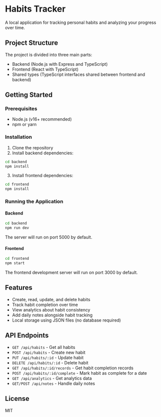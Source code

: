 # Habits Tracker

A local application for tracking personal habits and analyzing your progress over time.

## Project Structure

The project is divided into three main parts:

- Backend (Node.js with Express and TypeScript)
- Frontend (React with TypeScript)
- Shared types (TypeScript interfaces shared between frontend and backend)

## Getting Started

### Prerequisites

- Node.js (v16+ recommended)
- npm or yarn

### Installation

1. Clone the repository
2. Install backend dependencies:

```bash
cd backend
npm install
```

3. Install frontend dependencies:

```bash
cd frontend
npm install
```

### Running the Application

#### Backend

```bash
cd backend
npm run dev
```

The server will run on port 5000 by default.

#### Frontend

```bash
cd frontend
npm start
```

The frontend development server will run on port 3000 by default.

## Features

- Create, read, update, and delete habits
- Track habit completion over time
- View analytics about habit consistency
- Add daily notes alongside habit tracking
- Local storage using JSON files (no database required)

## API Endpoints

- `GET /api/habits` - Get all habits
- `POST /api/habits` - Create new habit
- `PUT /api/habits/:id` - Update habit
- `DELETE /api/habits/:id` - Delete habit
- `GET /api/habits/:id/records` - Get habit completion records
- `POST /api/habits/:id/complete` - Mark habit as complete for a date
- `GET /api/analytics` - Get analytics data
- `GET/POST /api/notes` - Handle daily notes

## License

MIT
